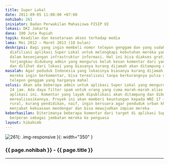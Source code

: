 ```yaml
---
title: Super Lokal
date: 2011-09-05 11:08:00 +07:00
nohibah: 261
inisiator: Badan Perwakilan Mahasiswa FISIP UI
lokasi: DKI Jakarta
dana: 100 Juta Rupiah
topik: Keadilan dan kesetaraan akses terhadap media
lama: Mei 2012 – Maret 2013 (10 bulan)
deskripsi: Bagi yang ingin membeli nomor telepon genggam dan yang sudah punya, akan
  diafiliasi aplikasi Super Lokal untuk melengkapi kebutuhan mereka yang minoritas
  dalam kesenjangan infrastruktur informasi. Hal ini bisa diakses gratis mudah dan
  terjangkau didukung admin yang mengurus keluh kesan komentar dari yang memberi komentar
  dan dilihat dari lokasi yang biasanya kurang dijamah akan ditampung dan wajib direalisasi
masalah: Agar peduduk Indonesia yang lokasinya biasanya kurang dijamah, apalagi jika
  mereka ingin berkomentar, bisa terealisasi tanpa berkurangnya pulsa dan tanpa merk
  telepon genggam yang harganya mahal
solusi: Akan ada beberapa admin untuk aplikasi Super Lokal yang mengurus keluhan selama
  24 jam. Ada daya filter spam untuk orang yang cuma marah-marah alias menjelekan
  aplikasi ini. Komentar yang layak dipublikasi akan ditampung dan diberdayakan untuk
  merealisasikannya. Proyek ini akan memberi keuntungan kepada WNI 17 – 40 tahun,
  rural, kurang pendidikan, naif, ingin bersuara agar penduduk urban khususnya yang
  menjabat kekuasaan mendengar dan bisa mewujudkan impian mereka
keberhasilan: Diterimanya beberapa komentar dari target di aplikasi Super Lokal yang
  berperan sebagai jembatan mereka ke penguasa
layout: hibahcmb
---
```


![261](/static/img/hibahcmb/261.png){: .img-responsive }{: width="350" }

### {{ page.nohibah }} - {{ page.title }}

---
